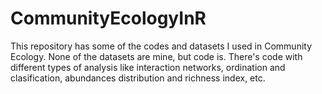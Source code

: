 # CommunityEcologyInR

This repository has some of the codes and datasets I used in Community Ecology. None of the datasets are mine, but code is. There's code with different types of analysis like interaction networks, ordination and clasification, abundances distribution and richness index, etc. 
